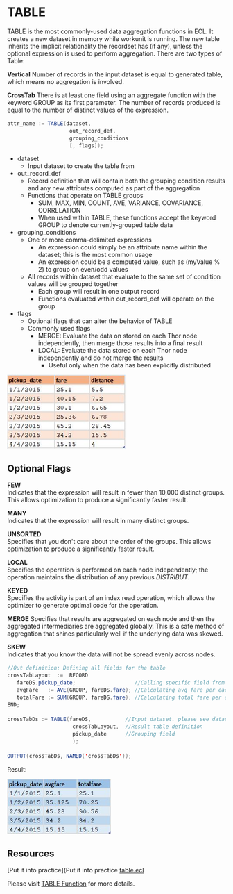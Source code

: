 # TABLE

TABLE is the most commonly-used data aggregation functions in ECL. It creates a new dataset in memory while workunit is running.
The new table inherits the implicit relationality the recordset has (if any), unless the optional expression is used to perform aggregation. There are two types of Table:

**Vertical**
Number of records in the input dataset is equal to generated table, which means no aggregation is involved.

**CrossTab**
There is at least one field using an aggregate function with the keyword GROUP as its first parameter. The number of records produced is equal to the number of distinct values of the expression.

```java
attr_name := TABLE(dataset,
                    out_record_def,
                    grouping_conditions
                    [, flags]);
```

- dataset
  - Input dataset to create the table from
- out_record_def
  - Record definition that will contain both the grouping condition results and any new attributes computed as part of the aggregation
  - Functions that operate on TABLE groups
    - SUM, MAX, MIN, COUNT, AVE, VARIANCE, COVARIANCE, CORRELATION
    - When used within TABLE, these functions accept the keyword GROUP to denote currently-grouped table data
- grouping_conditions
  - One or more comma-delimited expressions
    - An expression could simply be an attribute name within the dataset; this is the most common usage
    - An expression could be a computed value, such as (myValue % 2) to group on even/odd values
  - All records within dataset that evaluate to the same set of condition values will be grouped together
    - Each group will result in one output record
    - Functions evaluated within out_record_def will operate on the group
- flags
  - Optional flags that can alter the behavior of TABLE
  - Commonly used flags
    - MERGE: Evaluate the data on stored on each Thor node independently, then merge those results into a final result
    - LOCAL: Evaluate the data stored on each Thor node independently and do not merge the results
      - Useful only when the data has been explicitly distributed

![fare dataset](./Images/fare_ds.JPG)

## Optional Flags

**FEW**\
Indicates that the expression will result in fewer than 10,000 distinct groups. This allows optimization to produce a significantly faster result.

**MANY**\
Indicates that the expression will result in many distinct groups.

**UNSORTED**\
Specifies that you don't care about the order of the groups. This allows optimization to produce a significantly faster result.

**LOCAL**\
Specifies the operation is performed on each node independently; the operation maintains the distribution of any previous _DISTRIBUT_.

**KEYED**\
Specifies the activity is part of an index read operation, which allows the optimizer to generate optimal code for the operation.

**MERGE**
Specifies that results are aggregated on each node and then the aggregated intermediaries are aggregated globally. This is a safe method of aggregation that shines particularly well if the underlying data was skewed.

**SKEW**\
Indicates that you know the data will not be spread evenly across nodes.

```java
//Out definition: Defining all fields for the table
crossTabLayout  :=  RECORD
   fareDS.pickup_date;                   //Calling specific field from input dataset
   avgFare   := AVE(GROUP, fareDS.fare); //Calculating avg fare per each group
   totalFare := SUM(GROUP, fareDS.fare); //Calculating total fare per each group
END;

crossTabDs := TABLE(fareDS,           //Input dataset. please see dataset above
                     crossTabLayout,  //Result table definition
                     pickup_date      //Grouping field
                     );

OUTPUT(crossTabDs, NAMED('crossTabDs'));

```

Result:

![fare table result](./Images/fare_table.JPG)

## Resources

[Put it into practice](Put it into practice [table.ecl](https://ide.hpccsystems.com/workspaces/share/291d17d9-e5cb-4fac-83c2-ac5997c28a31)

Please visit [TABLE Function](https://hpccsystems.com/training/documentation/ecl-language-reference/html/TABLE.html) for more details.
